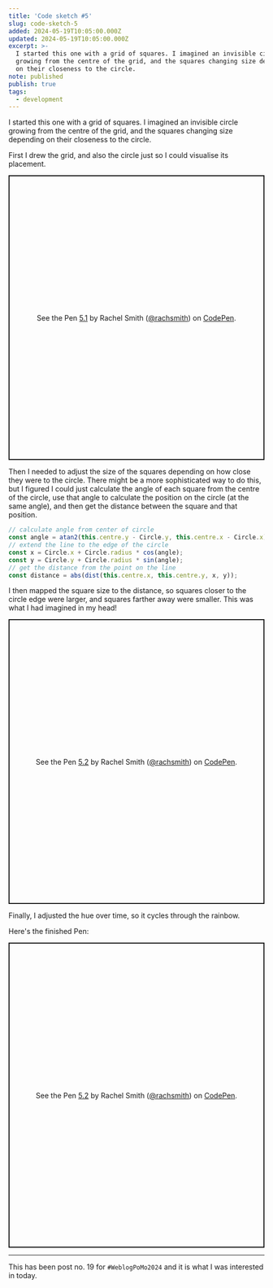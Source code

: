```yaml
---
title: 'Code sketch #5'
slug: code-sketch-5
added: 2024-05-19T10:05:00.000Z
updated: 2024-05-19T10:05:00.000Z
excerpt: >-
  I started this one with a grid of squares. I imagined an invisible circle
  growing from the centre of the grid, and the squares changing size depending
  on their closeness to the circle.
note: published
publish: true
tags:
  - development
---
```

I started this one with a grid of squares. I imagined an invisible circle growing from the centre of the grid, and the squares changing size depending on their closeness to the circle.

First I drew the grid, and also the circle just so I could visualise its placement.

<p class="codepen" data-height="560" data-theme-id="31536" data-default-tab="result" data-slug-hash="32336d27d3f41affc1709c5126d8c0b7" data-user="rachsmith" style="height: 560px; box-sizing: border-box; display: flex; align-items: center; justify-content: center; border: 2px solid; margin: 1em 0; padding: 1em;">
  <span>See the Pen <a href="https://codepen.io/rachsmith/pen/oNRbqMd/32336d27d3f41affc1709c5126d8c0b7">
  5.1</a> by Rachel Smith (<a href="https://codepen.io/rachsmith">@rachsmith</a>)
  on <a href="https://codepen.io">CodePen</a>.</span>
</p>
<script async src="https://cpwebassets.codepen.io/assets/embed/ei.js"></script>

Then I needed to adjust the size of the squares depending on how close they were to the circle. There might be a more sophisticated way to do this, but I figured I could just calculate the angle of each square from the centre of the circle, use that angle to calculate the position on the circle (at the same angle), and then get the distance between the square and that position.

```javascript
// calculate angle from center of circle
const angle = atan2(this.centre.y - Circle.y, this.centre.x - Circle.x);
// extend the line to the edge of the circle
const x = Circle.x + Circle.radius * cos(angle);
const y = Circle.y + Circle.radius * sin(angle);
// get the distance from the point on the line
const distance = abs(dist(this.centre.x, this.centre.y, x, y));
```

I then mapped the square size to the distance, so squares closer to the circle edge were larger, and squares farther away were smaller. This was what I had imagined in my head!

<p class="codepen" data-height="560" data-theme-id="31536" data-default-tab="result" data-slug-hash="83a8601da9e8802765ed4f7fcefd4db5" data-user="rachsmith" style="height: 560px; box-sizing: border-box; display: flex; align-items: center; justify-content: center; border: 2px solid; margin: 1em 0; padding: 1em;">
  <span>See the Pen <a href="https://codepen.io/rachsmith/pen/gOJPzZM/83a8601da9e8802765ed4f7fcefd4db5">
  5.2</a> by Rachel Smith (<a href="https://codepen.io/rachsmith">@rachsmith</a>)
  on <a href="https://codepen.io">CodePen</a>.</span>
</p>

Finally, I adjusted the hue over time, so it cycles through the rainbow. 

Here's the finished Pen:

<p class="codepen" data-height="600" data-theme-id="31536" data-default-tab="result" data-slug-hash="BaejVZJ" data-user="rachsmith" style="height: 600px; box-sizing: border-box; display: flex; align-items: center; justify-content: center; border: 2px solid; margin: 1em 0; padding: 1em;">
  <span>See the Pen <a href="https://codepen.io/rachsmith/pen/BaejVZJ">
  5.2</a> by Rachel Smith (<a href="https://codepen.io/rachsmith">@rachsmith</a>)
  on <a href="https://codepen.io">CodePen</a>.</span>
</p>

<hr>

This has been post no. 19 for `#WeblogPoMo2024` and it is what I was interested in today.

